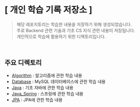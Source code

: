 # [ 개인 학습 기록 저장소 ]
> 해당 레포지토리는 학습한 내용을 저장하기 위해 생성되었습니다.  
> 주로 Backend 관련 기술과 기초 CS 지식 관련 내용이 저장됩니다.  
> 개인적으로 학습에 활용하기 위한 디렉토리입니다.  

</br>

## 주요 디렉토리  
* [Algorithm](./Algorithm) : 알고리즘에 관한 학습 내용
* [Database](./Database) : MySQL 데이터베이스에 관한 학습 내용
* [Java](./Java) : 기초 자바에 관한 학습 내용
* [Java_Spring](./Java_Spring) : 스프링에 관한 학습 내용
* [JPA](./JPA) : JPA에 관한 학습 내용
  
<br>
